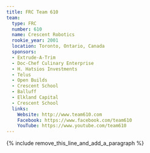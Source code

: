 ```yaml
---
title: FRC Team 610
team:
  type: FRC
  number: 610
  name: Crescent Robotics
  rookie_year: 2001
  location: Toronto, Ontario, Canada
  sponsors:
  - Extrude-A-Trim
  - Doc-Chef Culinary Enterprise
  - H. Hatsios Investments
  - Telus
  - Open Builds
  - Crescent School
  - Balluff
  - Elkland Capital
  - Crescent School
  links:
    Website: http://www.team610.com
    Facebook: https://www.facebook.com/team610
    YouTube: https://www.youtube.com/team610
---
```


{% include remove_this_line_and_add_a_paragraph %}